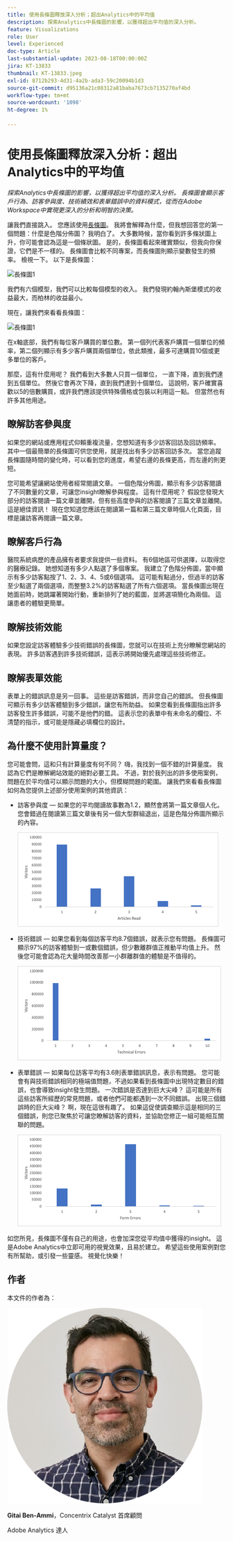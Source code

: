 ```yaml
---
title: 使用長條圖釋放深入分析；超出Analytics中的平均值
description: 探索Analytics中長條圖的影響，以獲得超出平均值的深入分析。
feature: Visualizations
role: User
level: Experienced
doc-type: Article
last-substantial-update: 2023-08-18T00:00:00Z
jira: KT-13833
thumbnail: KT-13833.jpeg
exl-id: 8712b293-4d31-4a2b-ada3-59c20094b1d3
source-git-commit: d95136a21c08312a81baba7673cb7135270af4bd
workflow-type: tm+mt
source-wordcount: '1098'
ht-degree: 1%

---
```


# 使用長條圖釋放深入分析：超出Analytics中的平均值

_探索Analytics中長條圖的影響，以獲得超出平均值的深入分析。 長條圖會顯示客戶行為、訪客參與度、技術績效和表單錯誤中的資料模式，從而在Adobe Workspace中實現更深入的分析和明智的決策。_

讓我們直接跳入。 您應該使用[長條圖](https://experienceleague.adobe.com/docs/analytics/analyze/analysis-workspace/visualizations/histogram.html?lang=zh-Hant)。 我將會解釋為什麼，但我想回答您的第一個問題：什麼是色階分佈圖？ 我明白了。 大多數時候，當你看到許多條狀圖上升，你可能會認為這是一個條狀圖。 是的，長條圖看起來確實類似，但我向你保證，它們是不一樣的。 長條圖會比較不同專案，而長條圖則顯示變數發生的頻率。 檢視一下。 以下是長條圖：

![長條圖1](assets/bar-chart-1.png)

我們有六個模型，我們可以比較每個模型的收入。 我們發現約翰內斯堡模式的收益最大，而柏林的收益最小。

現在，讓我們來看看長條圖：

![長條圖1](assets/histogram-1.png)

在x軸底部，我們有每位客戶購買的單位數。 第一個列代表客戶購買一個單位的頻率，第二個列顯示有多少客戶購買兩個單位，依此類推，最多可達購買10個或更多單位的客戶。

那麼，這有什麼用呢？ 我們看到大多數人只買一個單位， 一直下降，直到我們達到五個單位。 然後它會再次下降，直到我們達到十個單位。 這說明，客戶確實喜歡以5的倍數購買，或許我們應該提供特殊價格或包裝以利用這一點。 但當然也有許多其他用途。

## 瞭解訪客參與度

如果您的網站或應用程式仰賴重複流量，您想知道有多少訪客回訪及回訪頻率。 其中一個最簡單的長條圖可供您使用，就是找出有多少訪客回訪多次。 當您追蹤長條圖隨時間的變化時，可以看到您的進度，希望右邊的長條更高，而左邊的則更短。

您可能希望讓網站使用者經常閱讀文章。 一個色階分佈圖，顯示有多少訪客閱讀了不同數量的文章，可讓您insight瞭解參與程度。 這有什麼用呢？ 假設您發現大部分的訪客閱讀一篇文章並離開，但有些高度參與的訪客閱讀了三篇文章並離開。 這是絕佳資訊！ 現在您知道您應該在閱讀第一篇和第三篇文章時個人化頁面，目標是讓訪客再閱讀一篇文章。

## 瞭解客戶行為

醫院系統病歷的產品擁有者要求我提供一些資料。 有6個地區可供選擇，以取得您的醫療記錄。 她想知道有多少人點選了多個專案。 我建立了色階分佈圖，當中顯示有多少訪客點按了1、2、3、4、5或6個選項。 這可能有點過分，但過半的訪客至少點選了兩個選項，而整整3.2%的訪客點選了所有六個選項。 當長條圖出現在她面前時，她跳躍著開始行動，重新排列了她的藍圖，並將選項簡化為兩個。 這讓患者的體驗更簡單。

## 瞭解技術效能

如果您設定訪客體驗多少技術錯誤的長條圖，您就可以在技術上充分瞭解您網站的表現。 許多訪客遇到許多技術錯誤，這表示將開始優先處理這些技術修正。

## 瞭解表單效能

表單上的錯誤訊息是另一回事。 這些是訪客錯誤，而非您自己的錯誤。 但長條圖可顯示有多少訪客體驗到多少錯誤，讓您有所助益。 如果您看到長條圖指出許多訪客發生許多錯誤，可能不是他們的錯。 這表示您的表單中有未命名的欄位、不清楚的指示，或可能是隱藏必填欄位的設計。

## 為什麼不使用計算量度？

您可能會問，這和只有計算量度有何不同？ 嗨，我找到一個不錯的計算量度。 我認為它們是瞭解網站效能的絕對必要工具。 不過，對於我列出的許多使用案例，問題在於平均值可以顯示問題的大小，但模糊問題的範圍。 讓我們來看看長條圖如何為您提供上述部分使用案例的其他資訊：

- 訪客參與度 — 如果您的平均閱讀故事數為1.2，顯然會將第一篇文章個人化。 您會錯過在閱讀第三篇文章後有另一個大型群組退出，這是色階分佈圖所顯示的內容。

  ![長條圖2](assets/histogram-2.png)

- 技術錯誤 — 如果您看到每個訪客平均8.7個錯誤，就表示您有問題。 長條圖可顯示97%的訪客體驗到一或數個錯誤，但少數離群值正推動平均值上升。 然後您可能會認為花大量時間改善那一小群離群值的體驗是不值得的。

  ![長條圖3](assets/histogram-3.png)

- 表單錯誤 — 如果每位訪客平均有3.6則表單錯誤訊息，表示有問題。 您可能會有與技術錯誤相同的極端值問題，不過如果看到長條圖中出現特定數目的錯誤，也會導致insight發生問題。 一次錯誤是否達到巨大尖峰？ 這可能是所有這些訪客所經歷的常見問題，或者他們可能都遇到一次不同錯誤。 出現三個錯誤時的巨大尖峰？ 啊，現在這很有趣了。 如果這促使調查顯示這是相同的三個錯誤，則您已聚焦於可讓您瞭解訪客的資料，並協助您修正一組可能相互關聯的問題。

  ![長條圖4](assets/histogram-4.png)

如您所見，長條圖不僅有自己的用途，也會加深您從平均值中獲得的insight。 這是Adobe Analytics中立即可用的視覺效果，且易於建立。 希望這些使用案例對您有所幫助，或引發一些靈感。 視覺化快樂！

## 作者

本文件的作者為：

![Gitai Ben-Ammi](assets/gitai-headshot.png)

**Gitai Ben-Ammi**，Concentrix Catalyst 首席顧問

Adobe Analytics 達人

